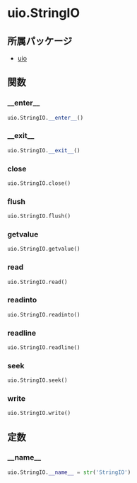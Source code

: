 # uio.StringIO

## 所属パッケージ
- [uio](../../module/uio)

## 関数

### \_\_enter\_\_
```python
uio.StringIO.__enter__()
```

### \_\_exit\_\_
```python
uio.StringIO.__exit__()
```

### close
```python
uio.StringIO.close()
```

### flush
```python
uio.StringIO.flush()
```

### getvalue
```python
uio.StringIO.getvalue()
```

### read
```python
uio.StringIO.read()
```

### readinto
```python
uio.StringIO.readinto()
```

### readline
```python
uio.StringIO.readline()
```

### seek
```python
uio.StringIO.seek()
```

### write
```python
uio.StringIO.write()
```

## 定数

### \_\_name\_\_
```python
uio.StringIO.__name__ = str('StringIO')
```
